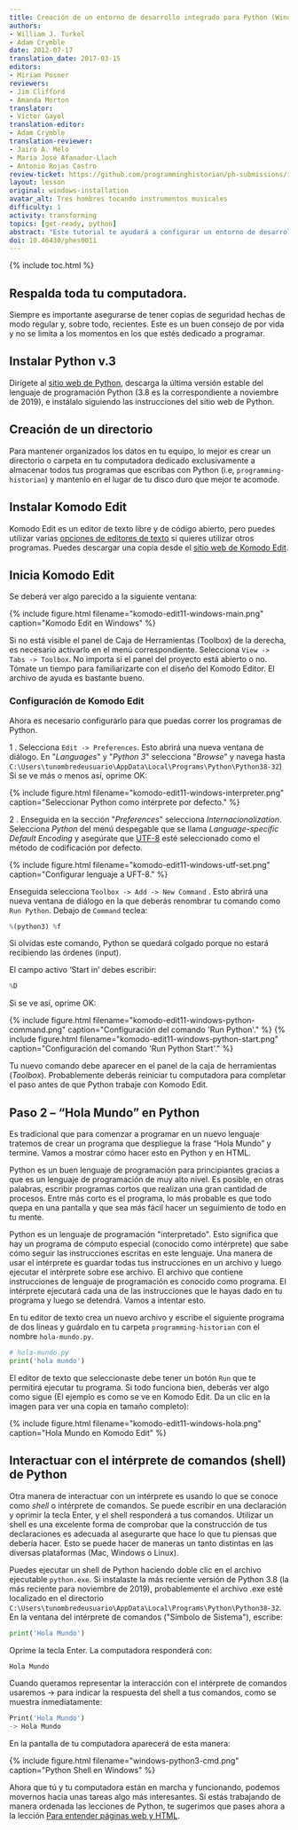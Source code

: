 ```yaml
---
title: Creación de un entorno de desarrollo integrado para Python (Windows)
authors:
- William J. Turkel
- Adam Crymble
date: 2012-07-17
translation_date: 2017-03-15
editors:
- Miriam Posner
reviewers:
- Jim Clifford
- Amanda Morton
translator:
- Víctor Gayol
translation-editor:
- Adam Crymble
translation-reviewer:
- Jairo A. Melo
- Maria José Afanador-Llach
- Antonio Rojas Castro
review-ticket: https://github.com/programminghistorian/ph-submissions/issues/37
layout: lesson
original: windows-installation
avatar_alt: Tres hombres tocando instrumentos musicales
difficulty: 1
activity: transforming
topics: [get-ready, python]
abstract: "Este tutorial te ayudará a configurar un entorno de desarrollo integrado para Python en un computador con el sistema operativo de Windows."
doi: 10.46430/phes0011
---
```


{% include toc.html %}





## Respalda toda tu computadora.

Siempre es importante asegurarse de tener copias de seguridad hechas de modo regular y, sobre todo, recientes. Este es un buen consejo de por vida y no se limita a los momentos en los que estés dedicado a programar.

## Instalar Python v.3

Dirígete al [sitio web de Python], descarga la última versión estable del lenguaje de programación Python (3.8 es la correspondiente a noviembre de 2019), e instálalo siguiendo las instrucciones del sitio web de Python.

## Creación de un directorio

Para mantener organizados los datos en tu equipo, lo mejor es crear un directorio o carpeta en tu computadora dedicado exclusivamente a almacenar todos tus programas que escribas con Python (i.e, `programming-historian`) y mantenlo en el lugar de tu disco duro que mejor te acomode.

## Instalar Komodo Edit

Komodo Edit es un editor de texto libre y de código abierto, pero puedes utilizar varias [opciones de editores de texto] si quieres utilizar otros programas. Puedes descargar una copia desde el [sitio web de Komodo Edit].

## Inicia Komodo Edit

Se deberá ver algo parecido a la siguiente ventana:

{% include figure.html filename="komodo-edit11-windows-main.png" caption="Komodo Edit en Windows" %}

Si no está visible el panel de Caja de Herramientas (Toolbox) de la derecha, es necesario activarlo en el menú correspondiente. Selecciona `View -> Tabs -> Toolbox`. No importa si el panel del proyecto está abierto o no. Tómate un tiempo para familiarizarte con el diseño del Komodo Editor. El archivo de ayuda es bastante bueno.

### Configuración de Komodo Edit

Ahora es necesario configurarlo para que puedas correr los programas de Python.

1 .  Selecciona `Edit -> Preferences`. Esto abrirá una nueva ventana de diálogo. En "*Languages*" y "*Python 3*" selecciona "*Browse*" y navega hasta `C:\Users\tunombredeusuario\AppData\Local\Programs\Python\Python38-32`)
Si se ve más o menos así, oprime OK:

{% include figure.html filename="komodo-edit11-windows-interpreter.png" caption="Seleccionar Python como intérprete por defecto." %}

2 .  Enseguida en la sección  "*Preferences*" selecciona *Internacionalization*. Selecciona *Python* del menú despegable que se llama *Language-specific Default Encoding* y asegúrate que [UTF-8] esté seleccionado como el método de codificación por defecto.

{% include figure.html filename="komodo-edit11-windows-utf-set.png" caption="Configurar lenguaje a UFT-8." %}

Enseguida selecciona `Toolbox -> Add -> New Command` . Esto abrirá una nueva ventana de diálogo en la que deberás renombrar tu comando como `Run Python`. Debajo de `Command` teclea:

``` python
%(python3) %f
```
Si olvidas este comando, Python se quedará colgado porque no estará recibiendo las órdenes (input).

El campo activo ‘Start in’ debes escribir:

```python
%D
```

Si se ve así, oprime OK:

{% include figure.html filename="komodo-edit11-windows-python-command.png" caption="Configuración del comando 'Run Python'." %}
{% include figure.html filename="komodo-edit11-windows-python-start.png" caption="Configuración del comando 'Run Python Start'." %}

Tu nuevo comando debe aparecer en el panel de la caja de herramientas (*Toolbox*). Probablemente deberás reiniciar tu computadora para completar el paso antes de que Python trabaje con Komodo Edit.

Paso 2 – “Hola Mundo” en Python
------------------------------------------------

Es tradicional que para comenzar a programar en un nuevo lenguaje tratemos de crear un programa que despliegue la frase “Hola Mundo” y termine. Vamos a mostrar cómo hacer esto en Python y en HTML.

Python es un buen lenguaje de programación para principiantes gracias a que es un lenguaje de programación de muy alto nivel. Es posible, en otras palabras, escribir programas cortos que realizan una gran cantidad de procesos. Entre más corto es el programa, lo más probable es que todo quepa en una pantalla y que sea más fácil hacer un seguimiento de todo en tu mente.

Python es un lenguaje de programación "interpretado". Esto significa que hay un programa de cómputo especial (conocido como intérprete) que sabe cómo seguir las instrucciones escritas en este lenguaje. Una manera de usar el intérprete es guardar todas tus instrucciones en un archivo y luego ejecutar el intérprete sobre ese archivo. El archivo que contiene instrucciones de lenguaje de programación es conocido como programa.  El intérprete ejecutará cada una de las instrucciones que le hayas dado en tu programa y luego se detendrá. Vamos a intentar esto.

En tu editor de texto crea un nuevo archivo y escribe el siguiente programa de dos líneas y guárdalo en tu carpeta `programming-historian` con el nombre `hola-mundo.py`.

```python
# hola-mundo.py
print('hola mundo')
```

El editor de texto que seleccionaste debe tener un botón `Run`  que te permitirá ejecutar tu programa. Si todo funciona bien, deberás ver algo como sigue (El ejemplo es como se ve en Komodo Edit. Da un clic en la imagen para ver una copia en tamaño completo):

{% include figure.html filename="komodo-edit11-windows-hola.png" caption="Hola Mundo en Komodo Edit" %}

## Interactuar con el intérprete de comandos (shell) de Python

Otra manera de interactuar con un intérprete es usando lo que se conoce como *shell* o intérprete de comandos. Se puede escribir en una declaración y oprimir la tecla Enter, y el shell responderá a tus comandos. Utilizar un shell es una excelente forma de comprobar que la construcción de tus declaraciones es adecuada al asegurarte que hace lo que tu piensas que debería hacer. Esto se puede hacer de maneras un tanto distintas en las diversas plataformas (Mac, Windows o Linux).

Puedes ejecutar un shell de Python haciendo doble clic en el archivo ejecutable `python.exe`. Si instalaste la más reciente versión de Python 3.8 (la más reciente para noviembre de 2019), probablemente el archivo .exe  esté localizado en el directorio `C:\Users\tunombredeusuario\AppData\Local\Programs\Python\Python38-32`. En la ventana del intérprete de comandos ("Símbolo de Sistema"), escribe:

```python
print('Hola Mundo')
```

Oprime la tecla Enter. La computadora responderá con:

``` python
Hola Mundo
```
Cuando queramos representar la interacción con el intérprete de comandos usaremos -\> para indicar la respuesta del shell a tus comandos, como se muestra inmediatamente:

```python
Print('Hola Mundo')
-> Hola Mundo
```

En la pantalla de tu computadora aparecerá de esta manera:

{% include figure.html filename="windows-python3-cmd.png" caption="Python Shell en Windows" %}

Ahora que tú y tu computadora están en marcha y funcionando, podemos movernos hacia unas tareas algo más interesantes. Si estás trabajando de manera ordenada las lecciones de Python, te sugerimos que pases ahora a la lección [Para entender páginas web y HTML].


[sitio web de Python]: https://www.python.org
[opciones de editores de texto]: https://wiki.python.org/moin/PythonEditors/
[sitio web de Komodo Edit]: http://komodoide.com/komodo-edit/
[UTF-8]: https://es.wikipedia.org/wiki/UTF-8
[Para entender páginas web y HTML]: /es/lecciones/ver-archivos-html
